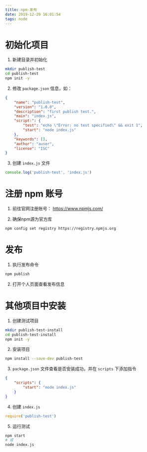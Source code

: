 ```yaml
---
title: npm-发布
date: 2019-12-29 16:01:54
tags: node
---
```


# 初始化项目

1. 新建目录并初始化

```sh
mkdir publish-test
cd publish-test 
npm init -y
```

<!-- more -->

2. 修改 `package.json` 信息，如：

```json
{
    "name": "publish-test",
    "version": "1.0.0",
    "description": "first publish test.",
    "main": "index.js",
    "script:": {
        "test": "echo \"Error: no test specified\" && exit 1",
        "start": "node index.js"
    },
    "keywords": [],
    "author": "auser",
    "license": "ISC"
}
```

3. 创建 `index.js` 文件

```js
console.log('publish-test', 'index.js')
```

# 注册 npm 账号

1. 前往官网注册账号： https://www.npmjs.com/

2. 确保npm源为官方库

```sh
npm config set registry https://registry.npmjs.org
```

# 发布

1. 执行发布命令

```sh
npm publish
```

2. 打开个人页面查看发布信息

# 其他项目中安装

1. 创建测试项目

```sh
mkdir publish-test-install
cd publish-test-install
npm init -y
```

2. 安装项目

```sh
npm install --save-dev publish-test
```

3.  `package.json` 文件查看是否安装成功，并在 `scripts` 下添加指令

```json
{
    "scripts": {
        "start": "node index.js"
    }
}
```

4. 创建 `index.js`

```js
require('publish-test')
```

5. 运行测试

```sh
npm start
# 或
node index.js
```
